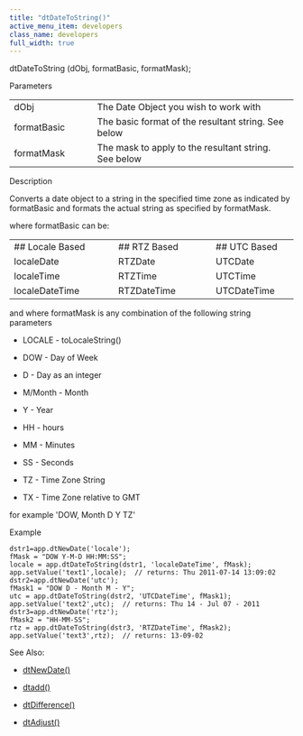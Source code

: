 ```yaml
---
title: "dtDateToString()"
active_menu_item: developers
class_name: developers
full_width: true
---
```



dtDateToString (dObj, formatBasic, formatMask);

Parameters

<table>
<tr>
<td width="133">
dObj

</td>
<td width="20">
</td>
<td width="750">
The Date Object you wish to work with

</td>
</tr>
<tr>
<td width="133">
formatBasic

</td>
<td width="20">
</td>
<td width="750">
The basic format of the resultant string. See below

</td>
</tr>
<tr>
<td width="133">
formatMask

</td>
<td width="20">
</td>
<td width="750">
The mask to apply to the resultant string. See below

</td>
</tr>
</table>

Description

Converts a date object to a string in the specified time zone as indicated by formatBasic and formats the actual string as specified by formatMask.

where formatBasic can be:

<table>
<tr>
<td width="133">
## Locale Based

</td>
<td width="20">

</td>
<td width="127">
## RTZ Based

</td>
<td width="14">

</td>
<td width="130">
## UTC Based

</td>
</tr>
<tr>
<td width="133">
localeDate

</td>
<td width="20">

</td>
<td width="127">
RTZDate

</td>
<td width="14">

</td>
<td width="130">
UTCDate

</td>
</tr>
<tr>
<td width="133">
localeTime

</td>
<td width="20">

</td>
<td width="127">
RTZTime

</td>
<td width="14">

</td>
<td width="130">
UTCTime

</td>
</tr>
<tr>
<td width="133">
localeDateTime

</td>
<td width="20">

</td>
<td width="127">
RTZDateTime

</td>
<td width="14">

</td>
<td width="130">
UTCDateTime

</td>
</tr>
</table>

and where formatMask is any combination of the following string parameters

 - LOCALE - toLocaleString()

 - DOW - Day of Week

 - D - Day as an integer

 - M/Month - Month

 - Y - Year

 - HH - hours

 - MM - Minutes

 - SS - Seconds

 - TZ - Time Zone String

 - TX - Time Zone relative to GMT

for example 'DOW, Month D Y TZ'

Example

    dstr1=app.dtNewDate('locale');
    fMask = "DOW Y-M-D HH:MM:SS";
    locale = app.dtDateToString(dstr1, 'localeDateTime', fMask);
    app.setValue('text1',locale);  // returns: Thu 2011-07-14 13:09:02
    dstr2=app.dtNewDate('utc');
    fMask1 = "DOW D - Month M - Y";
    utc = app.dtDateToString(dstr2, 'UTCDateTime', fMask1);
    app.setValue('text2',utc);  // returns: Thu 14 - Jul 07 - 2011
    dstr3=app.dtNewDate('rtz');
    fMask2 = "HH-MM-SS";
    rtz = app.dtDateToString(dstr3, 'RTZDateTime', fMask2);
    app.setValue('text3',rtz);  // returns: 13-09-02
   

See Also:

 - [dtNewDate()](dtnewdate)

 - [dtadd()](dtadd)

 - [dtDifference()](dtdifference)

 - [dtAdjust()](dtadjust)


